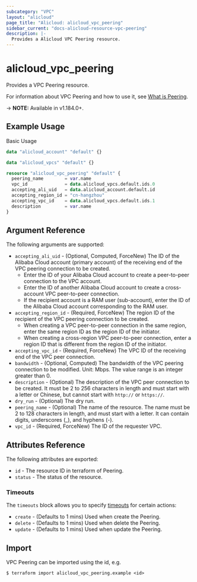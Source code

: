 ```yaml
---
subcategory: "VPC"
layout: "alicloud"
page_title: "Alicloud: alicloud_vpc_peering"
sidebar_current: "docs-alicloud-resource-vpc-peering"
description: |-
  Provides a Alicloud VPC Peering resource.
---
```


# alicloud\_vpc\_peering

Provides a VPC Peering resource.

For information about VPC Peering and how to use it, see [What is Peering](https://www.alibabacloud.com/help/en/virtual-private-cloud/latest/createvpcpeer).

-> **NOTE:** Available in v1.184.0+.

## Example Usage

Basic Usage

```terraform
data "alicloud_account" "default" {}

data "alicloud_vpcs" "default" {}

resource "alicloud_vpc_peering" "default" {
  peering_name        = var.name
  vpc_id              = data.alicloud_vpcs.default.ids.0
  accepting_ali_uid   = data.alicloud_account.default.id
  accepting_region_id = "cn-hangzhou"
  accepting_vpc_id    = data.alicloud_vpcs.default.ids.1
  description         = var.name
}
```

## Argument Reference

The following arguments are supported:

* `accepting_ali_uid` - (Optional, Computed, ForceNew) The ID of the Alibaba Cloud account (primary account) of the receiving end of the VPC peering connection to be created.
  - Enter the ID of your Alibaba Cloud account to create a peer-to-peer connection to the VPC account.
  - Enter the ID of another Alibaba Cloud account to create a cross-account VPC peer-to-peer connection.
  - If the recipient account is a RAM user (sub-account), enter the ID of the Alibaba Cloud account corresponding to the RAM user.
* `accepting_region_id` - (Required, ForceNew) The region ID of the recipient of the VPC peering connection to be created.
  - When creating a VPC peer-to-peer connection in the same region, enter the same region ID as the region ID of the initiator.
  - When creating a cross-region VPC peer-to-peer connection, enter a region ID that is different from the region ID of the initiator.
* `accepting_vpc_id` - (Required, ForceNew) The VPC ID of the receiving end of the VPC peer connection.
* `bandwidth` - (Optional, Computed) The bandwidth of the VPC peering connection to be modified. Unit: Mbps. The value range is an integer greater than 0.
* `description` - (Optional) The description of the VPC peer connection to be created. It must be 2 to 256 characters in length and must start with a letter or Chinese, but cannot start with `http://` or `https://`.
* `dry_run` - (Optional) The dry run.
* `peering_name` - (Optional) The name of the resource. The name must be 2 to 128 characters in length, and must start with a letter. It can contain digits, underscores (_), and hyphens (-).
* `vpc_id` - (Required, ForceNew) The ID of the requester VPC.

## Attributes Reference

The following attributes are exported:

* `id` - The resource ID in terraform of Peering.
* `status` - The status of the resource.

### Timeouts

The `timeouts` block allows you to specify [timeouts](https://www.terraform.io/docs/configuration-0-11/resources.html#timeouts) for certain actions:

* `create` - (Defaults to 1 mins) Used when create the Peering.
* `delete` - (Defaults to 1 mins) Used when delete the Peering.
* `update` - (Defaults to 1 mins) Used when update the Peering.

## Import

VPC Peering can be imported using the id, e.g.

```
$ terraform import alicloud_vpc_peering.example <id>
```
